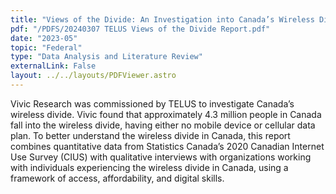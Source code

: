 ```yaml
---
title: "Views of the Divide: An Investigation into Canada’s Wireless Divide, Commissioned by TELUS Communications Inc."
pdf: "/PDFS/20240307 TELUS Views of the Divide Report.pdf"
date: "2023-05"
topic: "Federal"
type: "Data Analysis and Literature Review"
externalLink: False
layout: ../../layouts/PDFViewer.astro
---
```


Vivic Research was commissioned by TELUS to investigate Canada’s wireless divide. Vivic found that approximately 4.3 million people in Canada fall into the wireless divide, having either no mobile device or cellular data plan. To better understand the wireless divide in Canada, this report combines quantitative data from Statistics Canada’s 2020 Canadian Internet Use Survey (CIUS) with qualitative interviews with organizations working with individuals experiencing the wireless divide in Canada, using a framework of access, affordability, and digital skills.

